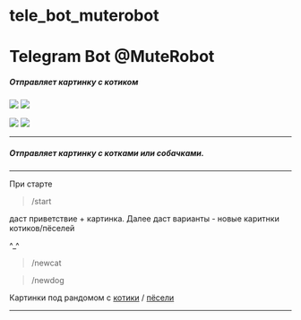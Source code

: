 # tele_bot_muterobot
# Telegram Bot @MuteRobot

#####   Oтправляет картинку с котиком

![](https://img.shields.io/badge/3.8-Python-informational?style=plastic&logo=python&logoColor=BE90F2&color=1A1B27)
![](https://img.shields.io/badge/Heroku-informational?style=plastic&logo=heroku&logoColor=BE90F2&color=1A1B27)

![](https://img.shields.io/badge/Telegram-informational?style=plastic&logo=telegram&logoColor=BE90F2&color=1A1B27)
![](https://img.shields.io/badge/PythonTelegramBot-informational)

_____
#####   Oтправляет картинку с котками или собачками.
_____
При старте 
>/start

даст приветствие + картинка. Далее даст варианты - новые каритнки котиков/пёселей

^_^

>/newcat

>/newdog

Картинки под рандомом с [котики](https://api.thecatapi.com/v1/images/search) / [пёсели](https://api.thedogapi.com/v1/images/search)
_____
